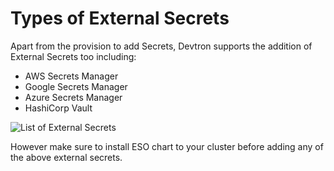 # Types of External Secrets

Apart from the provision to add Secrets, Devtron supports the addition of External Secrets too including:

* AWS Secrets Manager
* Google Secrets Manager
* Azure Secrets Manager
* HashiCorp Vault

![List of External Secrets](https://devtron-public-asset.s3.us-east-2.amazonaws.com/images/creating-application/secrets/external-secrets-list.jpg)

However make sure to install ESO chart to your cluster before adding any of the above external secrets.

